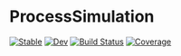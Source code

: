 # ProcessSimulation

[![Stable](https://img.shields.io/badge/docs-stable-blue.svg)](https://jmaedler.github.io/ProcessSimulation.jl/stable/)
[![Dev](https://img.shields.io/badge/docs-dev-blue.svg)](https://jmaedler.github.io/ProcessSimulation.jl/dev/)
[![Build Status](https://github.com/jmaedler/ProcessSimulation.jl/actions/workflows/CI.yml/badge.svg?branch=main)](https://github.com/jmaedler/ProcessSimulation.jl/actions/workflows/CI.yml?query=branch%3Amain)
[![Coverage](https://codecov.io/gh/jmaedler/ProcessSimulation.jl/branch/main/graph/badge.svg)](https://codecov.io/gh/jmaedler/ProcessSimulation.jl)
